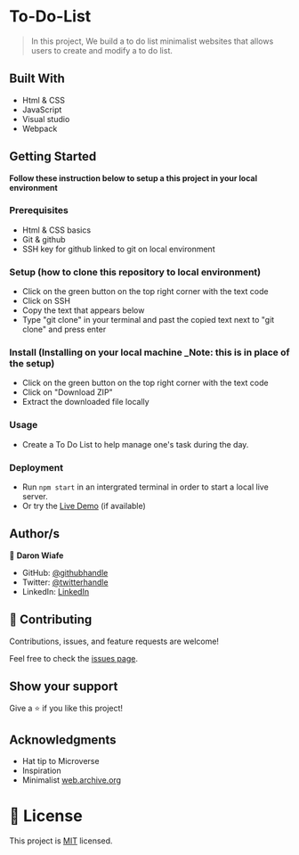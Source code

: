 # To-Do-List

> In this project, We build a to do list minimalist websites that allows users to create and modify a to do list.


## Built With

- Html & CSS
- JavaScript
- Visual studio
- Webpack

## Getting Started

**Follow these instruction below to setup a this project in your local environment**

### Prerequisites

- Html & CSS basics
- Git & github
- SSH key for github linked to git on local environment

### Setup (how to clone this repository to local environment)

- Click on the green button on the top right corner with the text code
- Click on SSH
- Copy the text that appears below 
- Type "git clone" in your terminal and past the copied text next to "git clone" and press enter

### Install (Installing on your local machine _Note: this is in place of the setup)

- Click on the green button on the top right corner with the text code
- Click on "Download ZIP"
- Extract the downloaded file locally

### Usage

- Create a To Do List to help manage one's task during the day.

### Deployment

- Run `npm start` in an intergrated terminal in order to start a local live server.
- Or try the [Live Demo](https://daron976.github.io/To-Do-List/dist/) (if available)


## Author/s

👤 **Daron Wiafe**

- GitHub: [@githubhandle](https://github.com/Daron976)
- Twitter: [@twitterhandle](https://twitter.com/WiafeDaron)
- LinkedIn: [LinkedIn](https://www.linkedin.com/in/daron-wiafe-1b88141a6/)

## 🤝 Contributing

Contributions, issues, and feature requests are welcome!

Feel free to check the [issues page](https://github.com/Daron976/To-Do-List/issues). 

## Show your support

Give a ⭐️ if you like this project!

## Acknowledgments

- Hat tip to Microverse 
- Inspiration
- Minimalist [web.archive.org](https://web.archive.org/web/20180320194056/http://www.getminimalist.com:80/)
    
# 📝 License

This project is [MIT](./LICENSE) licensed.
